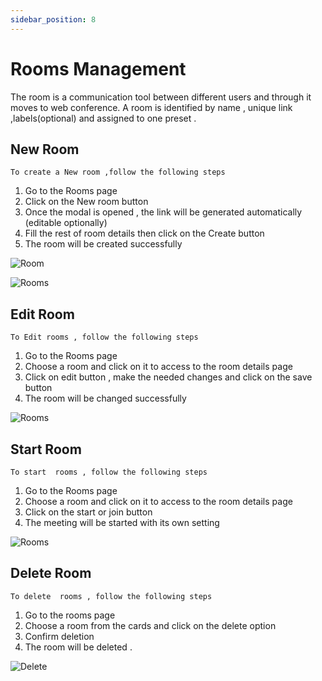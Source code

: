 ```yaml
---
sidebar_position: 8
---
```


# Rooms Management

The room is a communication tool between different users and through it moves to web conference.
A room is identified by name , unique link ,labels(optional) and assigned to one preset .

## New Room

`To create a New room ,follow the following steps`

1. Go to the Rooms page
2. Click on the New room button
3. Once the modal is opened , the link will be generated automatically (editable optionally)
4. Fill the rest of room details then click on the Create button
5. The room will be created successfully

![Room](/room/new_room.png)

![Rooms](/room/rooms.png)

## Edit Room

`To Edit rooms , follow the following steps`

1. Go to the Rooms page
2. Choose a room and click on it to access to the room details page
3. Click on edit button , make the needed changes and click on the save button
4. The room will be changed successfully

![Rooms](/room/edit_room.png)

## Start Room

`To start  rooms , follow the following steps`

1. Go to the Rooms page
2. Choose a room and click on it to access to the room details page
3. Click on the start or join button
4. The meeting will be started with its own setting 

![Rooms](/room/start.png)

## Delete Room 

`To delete  rooms , follow the following steps`

1. Go to the rooms page
2. Choose a room from the cards and click on the delete option
3. Confirm deletion
4. The room will be deleted .

  ![Delete](/room/delete-room.png)
